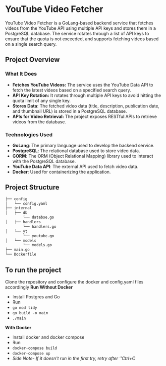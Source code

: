 
# YouTube Video Fetcher

YouTube Video Fetcher is a GoLang-based backend service that fetches videos from the YouTube API using multiple API keys and stores them in a PostgreSQL database. The service rotates through a list of API keys to ensure that the quota is not exceeded, and supports fetching videos based on a single search query.

## Project Overview

### What It Does

- **Fetches YouTube Videos:** The service uses the YouTube Data API to fetch the latest videos based on a specified search query.
- **API Key Rotation:** It rotates through multiple API keys to avoid hitting the quota limit of any single key.
- **Stores Data:** The fetched video data (title, description, publication date, and thumbnail URL) is stored in a PostgreSQL database.
- **APIs for Video Retrieval:** The project exposes RESTful APIs to retrieve videos from the database.

### Technologies Used

- **GoLang**: The primary language used to develop the backend service.
- **PostgreSQL**: The relational database used to store video data.
- **GORM**: The ORM (Object Relational Mapping) library used to interact with the PostgreSQL database.
- **YouTube Data API**: The external API used to fetch video data.
- **Docker**: Used for containerizing the application.

## Project Structure

```bash
├── config
│   └── config.yaml  
├── internal
│   ├── db           
        └── databse.go 
│   ├── handlers      
        └── handlers.go 
│   └── yt            
        └── youtube.go 
│   └── models 
        └── models.go           
├── main.go           
└── Dockerfile       
```
## To run the project
Clone the repository and configure the docker and config.yaml files accordingly
**Run Without Docker**
- Install Postgres and Go
- Run 
- `go mod tidy`
- `go build -o main`
- `./main`

**With Docker**
- Install docker and docker compose
-  Run 
- `docker-compose build`
- `docker-compose up`
- *Side Note- If it doesn't run in the first try, retry after ''Ctrl+C* 
